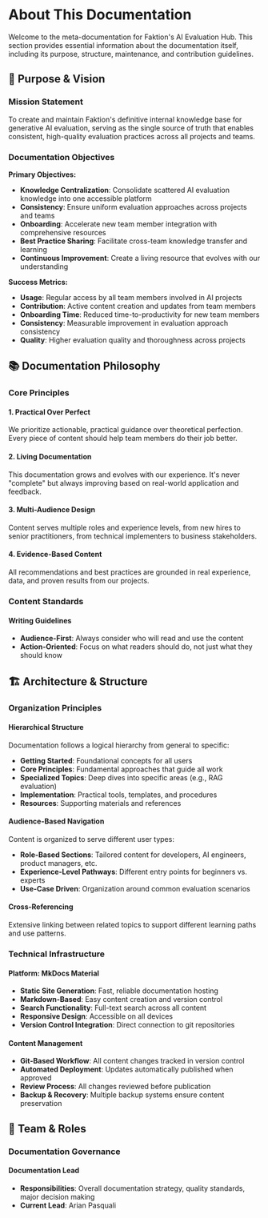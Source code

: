 # About This Documentation

Welcome to the meta-documentation for Faktion's AI Evaluation Hub. This section provides essential information about the documentation itself, including its purpose, structure, maintenance, and contribution guidelines.

## 🎯 Purpose & Vision

### Mission Statement
To create and maintain Faktion's definitive internal knowledge base for generative AI evaluation, serving as the single source of truth that enables consistent, high-quality evaluation practices across all projects and teams.

### Documentation Objectives

**Primary Objectives:**

- **Knowledge Centralization**: Consolidate scattered AI evaluation knowledge into one accessible platform
- **Consistency**: Ensure uniform evaluation approaches across projects and teams
- **Onboarding**: Accelerate new team member integration with comprehensive resources
- **Best Practice Sharing**: Facilitate cross-team knowledge transfer and learning
- **Continuous Improvement**: Create a living resource that evolves with our understanding

**Success Metrics:**

- **Usage**: Regular access by all team members involved in AI projects
- **Contribution**: Active content creation and updates from team members
- **Onboarding Time**: Reduced time-to-productivity for new team members
- **Consistency**: Measurable improvement in evaluation approach consistency
- **Quality**: Higher evaluation quality and thoroughness across projects

## 📚 Documentation Philosophy

### Core Principles

#### 1. Practical Over Perfect
We prioritize actionable, practical guidance over theoretical perfection. Every piece of content should help team members do their job better.

#### 2. Living Documentation
This documentation grows and evolves with our experience. It's never "complete" but always improving based on real-world application and feedback.

#### 3. Multi-Audience Design
Content serves multiple roles and experience levels, from new hires to senior practitioners, from technical implementers to business stakeholders.

#### 4. Evidence-Based Content
All recommendations and best practices are grounded in real experience, data, and proven results from our projects.

### Content Standards

#### Writing Guidelines

- **Audience-First**: Always consider who will read and use the content
- **Action-Oriented**: Focus on what readers should do, not just what they should know

## 🏗️ Architecture & Structure

### Organization Principles

#### Hierarchical Structure
Documentation follows a logical hierarchy from general to specific:

- **Getting Started**: Foundational concepts for all users
- **Core Principles**: Fundamental approaches that guide all work
- **Specialized Topics**: Deep dives into specific areas (e.g., RAG evaluation)
- **Implementation**: Practical tools, templates, and procedures
- **Resources**: Supporting materials and references

#### Audience-Based Navigation
Content is organized to serve different user types:

- **Role-Based Sections**: Tailored content for developers, AI engineers, product managers, etc.
- **Experience-Level Pathways**: Different entry points for beginners vs. experts
- **Use-Case Driven**: Organization around common evaluation scenarios

#### Cross-Referencing
Extensive linking between related topics to support different learning paths and use patterns.

### Technical Infrastructure

#### Platform: MkDocs Material

- **Static Site Generation**: Fast, reliable documentation hosting
- **Markdown-Based**: Easy content creation and version control
- **Search Functionality**: Full-text search across all content
- **Responsive Design**: Accessible on all devices
- **Version Control Integration**: Direct connection to git repositories

#### Content Management

- **Git-Based Workflow**: All content changes tracked in version control
- **Automated Deployment**: Updates automatically published when approved
- **Review Process**: All changes reviewed before publication
- **Backup & Recovery**: Multiple backup systems ensure content preservation

## 👥 Team & Roles

### Documentation Governance

#### Documentation Lead
- **Responsibilities**: Overall documentation strategy, quality standards, major decision making
- **Current Lead**: Arian Pasquali

